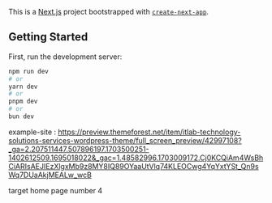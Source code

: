This is a [Next.js](https://nextjs.org/) project bootstrapped with [`create-next-app`](https://github.com/vercel/next.js/tree/canary/packages/create-next-app).

## Getting Started

First, run the development server:

```bash
npm run dev
# or
yarn dev
# or
pnpm dev
# or
bun dev
```

example-site : https://preview.themeforest.net/item/itlab-technology-solutions-services-wordpress-theme/full_screen_preview/42997108?_ga=2.207511447.507896197.1703500251-1402612509.1695018022&_gac=1.48582996.1703009172.Cj0KCQiAm4WsBhCiARIsAEJIEzXlgxMb9z8MY8IQ89OYaaUtVlq74KLEOCwg4YqYxtYSt_Qn9sWq7DUaAkjMEALw_wcB

target home page number 4